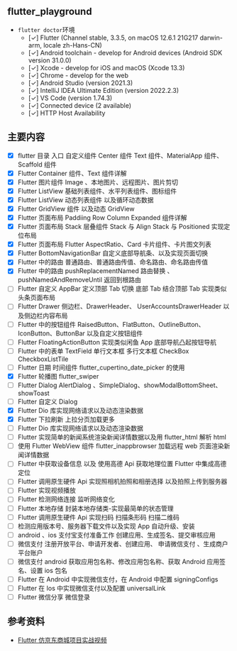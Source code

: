 ## flutter_playground

- `flutter doctor`环境
  - [✓] Flutter (Channel stable, 3.3.5, on macOS 12.6.1 21G217 darwin-arm, locale zh-Hans-CN)
  - [✓] Android toolchain - develop for Android devices (Android SDK version 31.0.0)
  - [✓] Xcode - develop for iOS and macOS (Xcode 13.3)
  - [✓] Chrome - develop for the web
  - [✓] Android Studio (version 2021.3)
  - [✓] IntelliJ IDEA Ultimate Edition (version 2022.2.3)
  - [✓] VS Code (version 1.74.3)
  - [✓] Connected device (2 available)
  - [✓] HTTP Host Availability

## 主要内容

- [x] flutter 目录 入口 自定义组件 Center 组件 Text 组件、MaterialApp 组件、Scaffold 组件
- [x] Flutter Container 组件、Text 组件详解
- [x] Flutter 图片组件 Image 、本地图片、远程图片、图片剪切
- [x] Flutter ListView 基础列表组件、水平列表组件、图标组件
- [x] Flutter ListView 动态列表组件 以及循环动态数据
- [x] Flutter GridView 组件 以及动态 GridView
- [x] Flutter 页面布局 Paddiing Row Column Expanded 组件详解
- [x] Flutter 页面布局 Stack 层叠组件 Stack 与 Align Stack 与 Positioned 实现定位布局
- [x] Flutter 页面布局 Flutter AspectRatio、Card 卡片组件、卡片图文列表
- [x] Flutter BottomNavigationBar 自定义底部导航条、以及实现页面切换
- [x] Flutter 中的路由 普通路由、普通路由传值、命名路由、命名路由传值
- [x] Flutter 中的路由 pushReplacementNamed 路由替换 、pushNamedAndRemoveUntil 返回到根路由
- [ ] Flutter 自定义 AppBar 定义顶部 Tab 切换 底部 Tab 结合顶部 Tab 实现类似头条页面布局
- [ ] Flutter Drawer 侧边栏、DrawerHeader、 UserAccountsDrawerHeader 以及侧边栏内容布局
- [ ] Flutter 中的按钮组件 RaisedButton、FlatButton、OutlineButton、IconButton、ButtonBar 以及自定义按钮组件
- [ ] Flutter FloatingActionButton 实现类似闲鱼 App 底部导航凸起按钮导航
- [ ] Flutter 中的表单 TextField 单行文本框 多行文本框 CheckBox CheckboxListTile
- [ ] Flutter 日期 时间组件 flutter_cupertino_date_picker 的使用
- [x] Flutter 轮播图 flutter_swiper
- [ ] Flutter Dialog AlertDialog 、SimpleDialog、showModalBottomSheet、showToast
- [ ] Flutter 自定义 Dialog
- [x] Flutter Dio 库实现网络请求以及动态渲染数据
- [x] Flutter 下拉刷新 上拉分页加载更多
- [ ] Flutter Dio 库实现网络请求以及动态渲染数据
- [ ] Flutter 实现简单的新闻系统渲染新闻详情数据以及用 flutter_html 解析 html
- [ ] 使用 Flutter WebView 组件 flutter_inappbrowser 加载远程 web 页面渲染新闻详情数据
- [ ] Flutter 中获取设备信息 以及 使用高德 Api 获取地理位置 Flutter 中集成高德定位
- [ ] Flutter 调用原生硬件 Api 实现照相机拍照和相册选择 以及拍照上传到服务器
- [ ] Flutter 实现视频播放
- [ ] Flutter 检测网络连接 监听网络变化
- [ ] Flutter 本地存储 封装本地存储类-实现最简单的状态管理
- [ ] Flutter 调用原生硬件 Api 实现扫码 扫描条形码 扫描二维码
- [ ] 检测应用版本号、服务器下载文件以及实现 App 自动升级、安装
- [ ] android 、ios 支付宝支付准备工作 创建应用、生成签名、提交审核应用
- [ ] 微信支付 注册开放平台、申请开发者、创建应用、 申请微信支付 、生成商户平台账户
- [ ] 微信支付 android 获取应用包名称、修改应用包名称、获取 Android 应用签名、设置 ios 包名
- [ ] Flutter 在 Android 中实现微信支付，在 Android 中配置 signingConfigs
- [ ] Flutter 在 Ios 中实现微信支付以及配置 universalLink
- [ ] Flutter 微信分享 微信登录

## 参考资料

- [Flutter 仿京东商城项目实战视频](https://www.itying.com/goods-1120.html)
